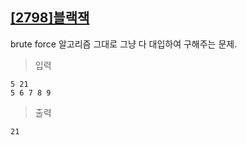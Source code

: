 ## [[2798]블랙잭](https://www.acmicpc.net/problem/2798)

brute force 알고리즘 그대로 그냥 다 대입하여 구해주는 문제.

> 입력

	5 21
	5 6 7 8 9

> 출력

	21
